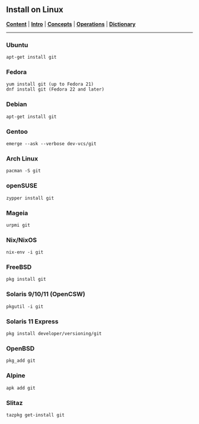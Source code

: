 ## Install on Linux
[**Content**](../README.md) |
[**Intro**](../01-Introduction) |
[**Concepts**](../02-Concepts) |
[**Operations**](../03-Operations) |
[**Dictionary**](../04-Appendix/dictionary.md)
________________________________________________________________________________


### Ubuntu
    apt-get install git

### Fedora
    yum install git (up to Fedora 21)
    dnf install git (Fedora 22 and later)

### Debian
    apt-get install git

### Gentoo
    emerge --ask --verbose dev-vcs/git

### Arch Linux
    pacman -S git

### openSUSE
    zypper install git

### Mageia
    urpmi git

### Nix/NixOS
    nix-env -i git

### FreeBSD
    pkg install git

### Solaris 9/10/11 (OpenCSW)
    pkgutil -i git

### Solaris 11 Express
    pkg install developer/versioning/git

### OpenBSD
    pkg_add git

### Alpine
    apk add git

### Slitaz
    tazpkg get-install git